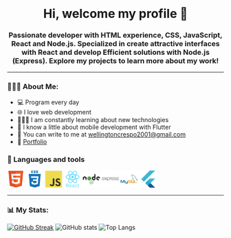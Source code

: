 <div align="center">
    <img src="https://media.giphy.com/media/v1.Y2lkPTc5MGI3NjExNmdrMjB4Yms2MWs2ZHJ0bTd1MnlvNDlyb3d5YjZxMHB2cTZibXllYiZlcD12MV9pbnRlcm5hbF9naWZfYnlfaWQmY3Q9Zw/4rZA5D22301iMgrUNd/giphy.gif" alt="" width="300">
    <h1 align="center">Hi, welcome my profile 👋</h1>
    <h3 align="center">Passionate developer with HTML experience,
        CSS, JavaScript, React and Node.js. Specialized in
        create attractive interfaces with React and develop
        Efficient solutions with Node.js (Express). Explore
        my projects to learn more about my work!</h3>
</div>

---

### 🙋🏻‍♂️ About Me:

- 💻 Program every day
- 🌐 I love web development
- 👨🏻‍💻 I am constantly learning about new technologies
- 📱 I know a little about mobile development with Flutter
- 📧 You can write to me at wellingtoncrespo2001@gmail.com
- 🔗 [Portfolio](https://i-portafolio.netlify.app/)


<div align="left">
    <h3>📌 Languages and tools</h3>
    <div>
    <img src="https://github.com/devicons/devicon/blob/master/icons/html5/html5-original.svg" width="40" alt="HTML">
    <img src="https://github.com/devicons/devicon/blob/master/icons/css3/css3-plain-wordmark.svg" width="40" alt="css">
    <img src="https://github.com/devicons/devicon/blob/master/icons/javascript/javascript-original.svg" width="40" alt="JavaScript">
    <img src="https://github.com/devicons/devicon/blob/master/icons/react/react-original-wordmark.svg" width="40" alt="React">
    <img src="https://github.com/devicons/devicon/blob/master/icons/nodejs/nodejs-original-wordmark.svg" width="40" alt="NodeJs">
    <img src="https://github.com/devicons/devicon/blob/master/icons/express/express-original-wordmark.svg" width="40" alt="Express">
    <img src="https://github.com/devicons/devicon/blob/master/icons/mysql/mysql-original-wordmark.svg" width="40" alt="MySQL">
    <img src="https://github.com/devicons/devicon/blob/master/icons/flutter/flutter-original.svg" width="40" alt="Flutter">
</div>

---

### 📊 My Stats:

[![GitHub Streak](https://github-readme-streak-stats.herokuapp.com?user=crescowboy&theme=dark)](https://git.io/streak-stats)
![GitHub stats](https://github-readme-stats.vercel.app/api?username=crescowboy&show_icons=true&theme=radical)
![Top Langs](https://github-readme-stats.vercel.app/api/top-langs/?username=crescowboy&layout=compact&exclude_repo=donGelatoNicePage)


